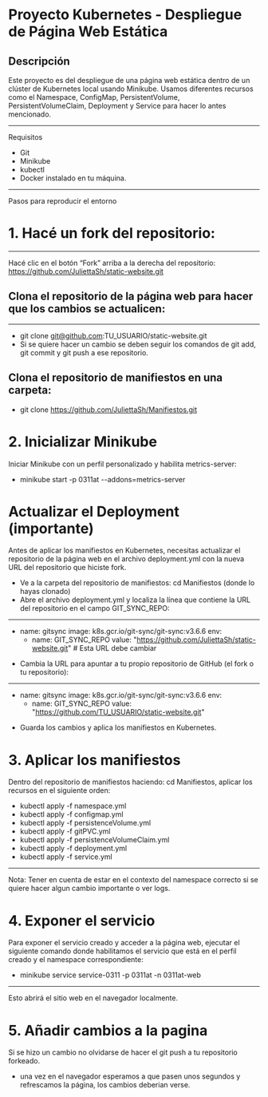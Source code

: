 # Proyecto Kubernetes - Despliegue de Página Web Estática
## Descripción
Este proyecto es del despliegue de una página web estática dentro de un clúster de Kubernetes local usando Minikube. Usamos diferentes recursos como el Namespace, ConfigMap, PersistentVolume, PersistentVolumeClaim, Deployment y Service para hacer lo antes mencionado.
________________________________________
Requisitos
* Git
* Minikube
* kubectl
* Docker instalado en tu máquina.
________________________________________
Pasos para reproducir el entorno
# 1. Hacé un fork del repositorio:
***
Hacé clic en el botón “Fork” arriba a la derecha del repositorio: https://github.com/JuliettaSh/static-website.git
## Clona el repositorio de la página web para hacer que los cambios se actualicen:
***
* git clone git@github.com:TU_USUARIO/static-website.git
* Si se quiere hacer un cambio se deben seguir los comandos de git add, git commit y git push a ese repositorio.
## Clona el repositorio de manifiestos en una carpeta:
* git clone https://github.com/JuliettaSh/Manifiestos.git
# 2. Inicializar Minikube
Iniciar Minikube con un perfil personalizado y habilita metrics-server:
* minikube start -p 0311at --addons=metrics-server
# Actualizar el Deployment (importante)
Antes de aplicar los manifiestos en Kubernetes, necesitas actualizar el repositorio de la página web en el archivo deployment.yml con la nueva URL del repositorio que hiciste fork.
* Ve a la carpeta del repositorio de manifiestos: cd Manifiestos (donde lo hayas clonado)
* Abre el archivo deployment.yml y localiza la línea que contiene la URL del repositorio en el campo GIT_SYNC_REPO:
***
- name: gitsync
  image: k8s.gcr.io/git-sync/git-sync:v3.6.6
  env:
  - name: GIT_SYNC_REPO
    value: "https://github.com/JuliettaSh/static-website.git"  # Esta URL debe cambiar
* Cambia la URL para apuntar a tu propio repositorio de GitHub (el fork o tu repositorio):
***
- name: gitsync
  image: k8s.gcr.io/git-sync/git-sync:v3.6.6
  env:
  - name: GIT_SYNC_REPO
    value: "https://github.com/TU_USUARIO/static-website.git"
* Guarda los cambios y aplica los manifiestos en Kubernetes.
# 3. Aplicar los manifiestos
Dentro del repositorio de manifiestos haciendo: cd Manifiestos, aplicar los recursos en el siguiente orden:
* kubectl apply -f namespace.yml
* kubectl apply -f configmap.yml
* kubectl apply -f persistenceVolume.yml
* kubectl apply -f gitPVC.yml
* kubectl apply -f persistenceVolumeClaim.yml
* kubectl apply -f deployment.yml
* kubectl apply -f service.yml
***
  Nota: Tener en cuenta de estar en el contexto del namespace correcto si se quiere hacer algun cambio importante o ver logs.
# 4. Exponer el servicio
Para exponer el servicio creado y acceder a la página web, ejecutar el siguiente comando donde habilitamos el servicio que está en el perfil creado y el namespace correspondiente:
* minikube service service-0311 -p 0311at -n 0311at-web
***
  Esto abrirá el sitio web en el navegador localmente.
# 5. Añadir cambios a la pagina
Si se hizo un cambio no olvidarse de hacer el git push a tu repositorio forkeado.
* una vez en el navegador esperamos a que pasen unos segundos y refrescamos la página, los cambios deberian verse.
